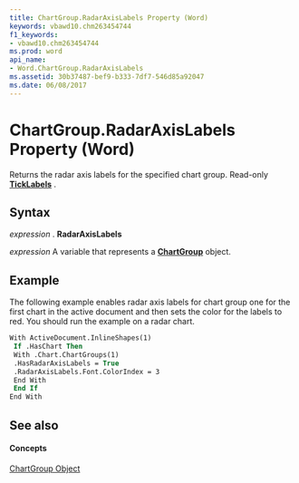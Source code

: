 ```yaml
---
title: ChartGroup.RadarAxisLabels Property (Word)
keywords: vbawd10.chm263454744
f1_keywords:
- vbawd10.chm263454744
ms.prod: word
api_name:
- Word.ChartGroup.RadarAxisLabels
ms.assetid: 30b37487-bef9-b333-7df7-546d85a92047
ms.date: 06/08/2017
---
```



# ChartGroup.RadarAxisLabels Property (Word)

Returns the radar axis labels for the specified chart group. Read-only **[TickLabels](ticklabels-object-word.md)** .


## Syntax

 _expression_ . **RadarAxisLabels**

 _expression_ A variable that represents a **[ChartGroup](chartgroup-object-word.md)** object.


## Example

The following example enables radar axis labels for chart group one for the first chart in the active document and then sets the color for the labels to red. You should run the example on a radar chart.


```vb
With ActiveDocument.InlineShapes(1) 
 If .HasChart Then 
 With .Chart.ChartGroups(1) 
 .HasRadarAxisLabels = True 
 .RadarAxisLabels.Font.ColorIndex = 3 
 End With 
 End If 
End With
```


## See also


#### Concepts


[ChartGroup Object](chartgroup-object-word.md)

